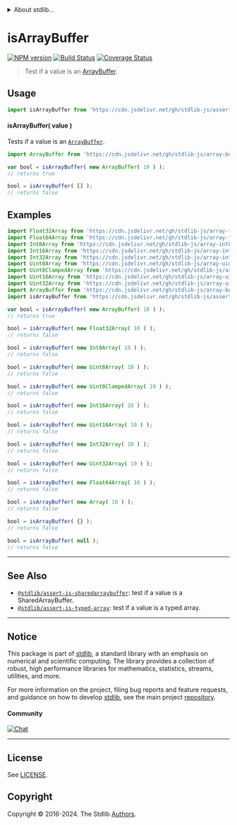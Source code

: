<!--

@license Apache-2.0

Copyright (c) 2018 The Stdlib Authors.

Licensed under the Apache License, Version 2.0 (the "License");
you may not use this file except in compliance with the License.
You may obtain a copy of the License at

   http://www.apache.org/licenses/LICENSE-2.0

Unless required by applicable law or agreed to in writing, software
distributed under the License is distributed on an "AS IS" BASIS,
WITHOUT WARRANTIES OR CONDITIONS OF ANY KIND, either express or implied.
See the License for the specific language governing permissions and
limitations under the License.

-->


<details>
  <summary>
    About stdlib...
  </summary>
  <p>We believe in a future in which the web is a preferred environment for numerical computation. To help realize this future, we've built stdlib. stdlib is a standard library, with an emphasis on numerical and scientific computation, written in JavaScript (and C) for execution in browsers and in Node.js.</p>
  <p>The library is fully decomposable, being architected in such a way that you can swap out and mix and match APIs and functionality to cater to your exact preferences and use cases.</p>
  <p>When you use stdlib, you can be absolutely certain that you are using the most thorough, rigorous, well-written, studied, documented, tested, measured, and high-quality code out there.</p>
  <p>To join us in bringing numerical computing to the web, get started by checking us out on <a href="https://github.com/stdlib-js/stdlib">GitHub</a>, and please consider <a href="https://opencollective.com/stdlib">financially supporting stdlib</a>. We greatly appreciate your continued support!</p>
</details>

# isArrayBuffer

[![NPM version][npm-image]][npm-url] [![Build Status][test-image]][test-url] [![Coverage Status][coverage-image]][coverage-url] <!-- [![dependencies][dependencies-image]][dependencies-url] -->

> Test if a value is an [ArrayBuffer][mdn-arraybuffer].



<section class="usage">

## Usage

```javascript
import isArrayBuffer from 'https://cdn.jsdelivr.net/gh/stdlib-js/assert-is-arraybuffer@deno/mod.js';
```

#### isArrayBuffer( value )

Tests if a value is an [`ArrayBuffer`][mdn-arraybuffer].

```javascript
import ArrayBuffer from 'https://cdn.jsdelivr.net/gh/stdlib-js/array-buffer@deno/mod.js';

var bool = isArrayBuffer( new ArrayBuffer( 10 ) );
// returns true

bool = isArrayBuffer( [] );
// returns false
```

</section>

<!-- /.usage -->

<section class="examples">

## Examples

<!-- eslint no-undef: "error" -->

```javascript
import Float32Array from 'https://cdn.jsdelivr.net/gh/stdlib-js/array-float32@deno/mod.js';
import Float64Array from 'https://cdn.jsdelivr.net/gh/stdlib-js/array-float64@deno/mod.js';
import Int8Array from 'https://cdn.jsdelivr.net/gh/stdlib-js/array-int8@deno/mod.js';
import Int16Array from 'https://cdn.jsdelivr.net/gh/stdlib-js/array-int16@deno/mod.js';
import Int32Array from 'https://cdn.jsdelivr.net/gh/stdlib-js/array-int32@deno/mod.js';
import Uint8Array from 'https://cdn.jsdelivr.net/gh/stdlib-js/array-uint8@deno/mod.js';
import Uint8ClampedArray from 'https://cdn.jsdelivr.net/gh/stdlib-js/array-uint8c@deno/mod.js';
import Uint16Array from 'https://cdn.jsdelivr.net/gh/stdlib-js/array-uint16@deno/mod.js';
import Uint32Array from 'https://cdn.jsdelivr.net/gh/stdlib-js/array-uint32@deno/mod.js';
import ArrayBuffer from 'https://cdn.jsdelivr.net/gh/stdlib-js/array-buffer@deno/mod.js';
import isArrayBuffer from 'https://cdn.jsdelivr.net/gh/stdlib-js/assert-is-arraybuffer@deno/mod.js';

var bool = isArrayBuffer( new ArrayBuffer( 10 ) );
// returns true

bool = isArrayBuffer( new Float32Array( 10 ) );
// returns false

bool = isArrayBuffer( new Int8Array( 10 ) );
// returns false

bool = isArrayBuffer( new Uint8Array( 10 ) );
// returns false

bool = isArrayBuffer( new Uint8ClampedArray( 10 ) );
// returns false

bool = isArrayBuffer( new Int16Array( 10 ) );
// returns false

bool = isArrayBuffer( new Uint16Array( 10 ) );
// returns false

bool = isArrayBuffer( new Int32Array( 10 ) );
// returns false

bool = isArrayBuffer( new Uint32Array( 10 ) );
// returns false

bool = isArrayBuffer( new Float64Array( 10 ) );
// returns false

bool = isArrayBuffer( new Array( 10 ) );
// returns false

bool = isArrayBuffer( {} );
// returns false

bool = isArrayBuffer( null );
// returns false
```

</section>

<!-- /.examples -->

<!-- Section for related `stdlib` packages. Do not manually edit this section, as it is automatically populated. -->

<section class="related">

* * *

## See Also

-   <span class="package-name">[`@stdlib/assert-is-sharedarraybuffer`][@stdlib/assert/is-sharedarraybuffer]</span><span class="delimiter">: </span><span class="description">test if a value is a SharedArrayBuffer.</span>
-   <span class="package-name">[`@stdlib/assert-is-typed-array`][@stdlib/assert/is-typed-array]</span><span class="delimiter">: </span><span class="description">test if a value is a typed array.</span>

</section>

<!-- /.related -->

<!-- Section for all links. Make sure to keep an empty line after the `section` element and another before the `/section` close. -->


<section class="main-repo" >

* * *

## Notice

This package is part of [stdlib][stdlib], a standard library with an emphasis on numerical and scientific computing. The library provides a collection of robust, high performance libraries for mathematics, statistics, streams, utilities, and more.

For more information on the project, filing bug reports and feature requests, and guidance on how to develop [stdlib][stdlib], see the main project [repository][stdlib].

#### Community

[![Chat][chat-image]][chat-url]

---

## License

See [LICENSE][stdlib-license].


## Copyright

Copyright &copy; 2016-2024. The Stdlib [Authors][stdlib-authors].

</section>

<!-- /.stdlib -->

<!-- Section for all links. Make sure to keep an empty line after the `section` element and another before the `/section` close. -->

<section class="links">

[npm-image]: http://img.shields.io/npm/v/@stdlib/assert-is-arraybuffer.svg
[npm-url]: https://npmjs.org/package/@stdlib/assert-is-arraybuffer

[test-image]: https://github.com/stdlib-js/assert-is-arraybuffer/actions/workflows/test.yml/badge.svg?branch=main
[test-url]: https://github.com/stdlib-js/assert-is-arraybuffer/actions/workflows/test.yml?query=branch:main

[coverage-image]: https://img.shields.io/codecov/c/github/stdlib-js/assert-is-arraybuffer/main.svg
[coverage-url]: https://codecov.io/github/stdlib-js/assert-is-arraybuffer?branch=main

<!--

[dependencies-image]: https://img.shields.io/david/stdlib-js/assert-is-arraybuffer.svg
[dependencies-url]: https://david-dm.org/stdlib-js/assert-is-arraybuffer/main

-->

[chat-image]: https://img.shields.io/gitter/room/stdlib-js/stdlib.svg
[chat-url]: https://app.gitter.im/#/room/#stdlib-js_stdlib:gitter.im

[stdlib]: https://github.com/stdlib-js/stdlib

[stdlib-authors]: https://github.com/stdlib-js/stdlib/graphs/contributors

[umd]: https://github.com/umdjs/umd
[es-module]: https://developer.mozilla.org/en-US/docs/Web/JavaScript/Guide/Modules

[deno-url]: https://github.com/stdlib-js/assert-is-arraybuffer/tree/deno
[deno-readme]: https://github.com/stdlib-js/assert-is-arraybuffer/blob/deno/README.md
[umd-url]: https://github.com/stdlib-js/assert-is-arraybuffer/tree/umd
[umd-readme]: https://github.com/stdlib-js/assert-is-arraybuffer/blob/umd/README.md
[esm-url]: https://github.com/stdlib-js/assert-is-arraybuffer/tree/esm
[esm-readme]: https://github.com/stdlib-js/assert-is-arraybuffer/blob/esm/README.md
[branches-url]: https://github.com/stdlib-js/assert-is-arraybuffer/blob/main/branches.md

[stdlib-license]: https://raw.githubusercontent.com/stdlib-js/assert-is-arraybuffer/main/LICENSE

[mdn-arraybuffer]: https://developer.mozilla.org/en-US/docs/Web/JavaScript/Reference/Global_Objects/ArrayBuffer

<!-- <related-links> -->

[@stdlib/assert/is-sharedarraybuffer]: https://github.com/stdlib-js/assert-is-sharedarraybuffer/tree/deno

[@stdlib/assert/is-typed-array]: https://github.com/stdlib-js/assert-is-typed-array/tree/deno

<!-- </related-links> -->

</section>

<!-- /.links -->
